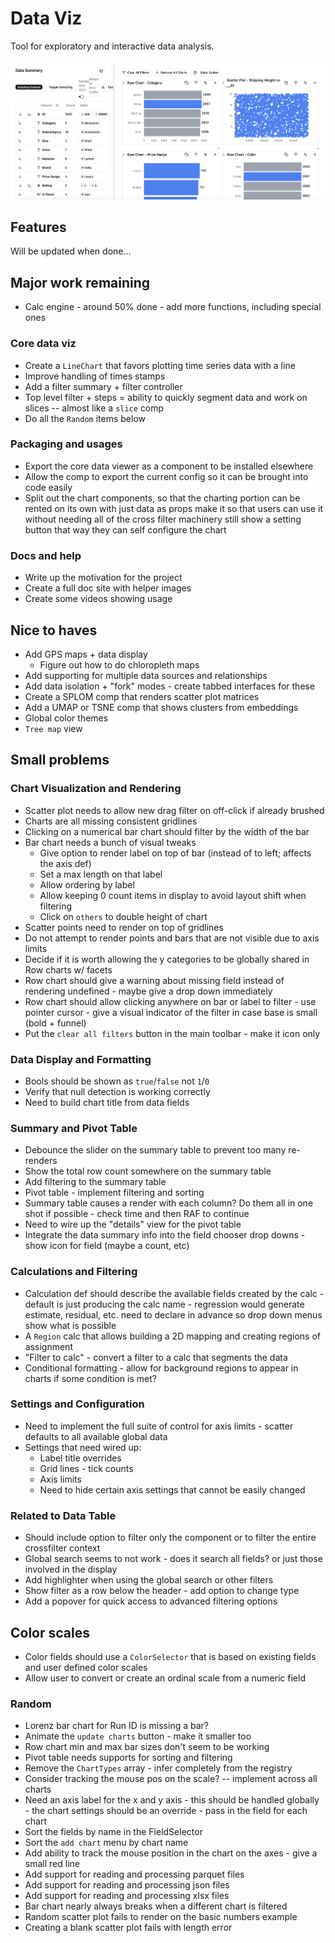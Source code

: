 # Data Viz

Tool for exploratory and interactive data analysis.

![](docs/main-image.png)

## Features

Will be updated when done...

## Major work remaining

- Calc engine - around 50% done - add more functions, including special ones

### Core data viz

- Create a `LineChart` that favors plotting time series data with a line
- Improve handling of times stamps
- Add a filter summary + filter controller
- Top level filter + steps = ability to quickly segment data and work on slices -- almost like a `slice` comp
- Do all the `Random` items below

### Packaging and usages

- Export the core data viewer as a component to be installed elsewhere
- Allow the comp to export the current config so it can be brought into code easily
- Split out the chart components, so that the charting portion can be rented on its own with just data as props make it so that users can use it without needing all of the cross filter machinery still show a setting button that way they can self configure the chart

### Docs and help

- Write up the motivation for the project
- Create a full doc site with helper images
- Create some videos showing usage

## Nice to haves

- Add GPS maps + data display
  - Figure out how to do chloropleth maps
- Add supporting for multiple data sources and relationships
- Add data isolation + "fork" modes - create tabbed interfaces for these
- Create a SPLOM comp that renders scatter plot matrices
- Add a UMAP or TSNE comp that shows clusters from embeddings
- Global color themes
- `Tree map` view

## Small problems

### Chart Visualization and Rendering

- Scatter plot needs to allow new drag filter on off-click if already brushed
- Charts are all missing consistent gridlines
- Clicking on a numerical bar chart should filter by the width of the bar
- Bar chart needs a bunch of visual tweaks
  - Give option to render label on top of bar (instead of to left; affects the axis def)
  - Set a max length on that label
  - Allow ordering by label
  - Allow keeping 0 count items in display to avoid layout shift when filtering
  - Click on `others` to double height of chart
- Scatter points need to render on top of gridlines
- Do not attempt to render points and bars that are not visible due to axis limits
- Decide if it is worth allowing the y categories to be globally shared in Row charts w/ facets
- Row chart should give a warning about missing field instead of rendering undefined - maybe give a drop down immediately
- Row chart should allow clicking anywhere on bar or label to filter - use pointer cursor - give a visual indicator of the filter in case base is small (bold + funnel)
- Put the `clear all filters` button in the main toolbar - make it icon only

### Data Display and Formatting

- Bools should be shown as `true`/`false` not `1`/`0`
- Verify that null detection is working correctly
- Need to build chart title from data fields

### Summary and Pivot Table

- Debounce the slider on the summary table to prevent too many re-renders
- Show the total row count somewhere on the summary table
- Add filtering to the summary table
- Pivot table - implement filtering and sorting
- Summary table causes a render with each column? Do them all in one shot if possible - check time and then RAF to continue
- Need to wire up the "details" view for the pivot table
- Integrate the data summary info into the field chooser drop downs - show icon for field (maybe a count, etc)

### Calculations and Filtering

- Calculation def should describe the available fields created by the calc - default is just producing the calc name - regression would generate estimate, residual, etc. need to declare in advance so drop down menus show what is possible
- A `Region` calc that allows building a 2D mapping and creating regions of assignment
- "Filter to calc" - convert a filter to a calc that segments the data
- Conditional formatting - allow for background regions to appear in charts if some condition is met?

### Settings and Configuration

- Need to implement the full suite of control for axis limits - scatter defaults to all available global data
- Settings that need wired up:
  - Label title overrides
  - Grid lines - tick counts
  - Axis limits
  - Need to hide certain axis settings that cannot be easily changed

### Related to Data Table

- Should include option to filter only the component or to filter the entire crossfilter context
- Global search seems to not work - does it search all fields? or just those involved in the display
- Add highlighter when using the global search or other filters
- Show filter as a row below the header - add option to change type
- Add a popover for quick access to advanced filtering options

## Color scales

- Color fields should use a `ColorSelector` that is based on existing fields and user defined color scales
- Allow user to convert or create an ordinal scale from a numeric field

### Random

- Lorenz bar chart for Run ID is missing a bar?
- Animate the `update charts` button - make it smaller too
- Row chart min and max bar sizes don't seem to be working
- Pivot table needs supports for sorting and filtering
- Remove the `ChartTypes` array - infer completely from the registry
- Consider tracking the mouse pos on the scale? -- implement across all charts
- Need an axis label for the x and y axis - this should be handled globally - the chart settings should be an override - pass in the field for each chart
- Sort the fields by name in the FieldSelector
- Sort the `add chart` menu by chart name
- Add ability to track the mouse position in the chart on the axes - give a small red line
- Add support for reading and processing parquet files
- Add support for reading and processing json files
- Add support for reading and processing xlsx files
- Bar chart nearly always breaks when a different chart is filtered
- Random scatter plot fails to render on the basic numbers example
- Creating a blank scatter plot fails with length error
